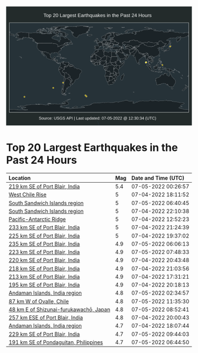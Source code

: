 ![Map](./map.png)

# Top 20 Largest Earthquakes in the Past 24 Hours

| Location | Mag | Date and Time (UTC) |
|:---|:---|:---|
| [219 km SE of Port Blair, India](https://earthquake.usgs.gov/earthquakes/eventpage/us6000hzwa) | 5.4 | 07-05-2022 00:26:57 |
| [West Chile Rise](https://earthquake.usgs.gov/earthquakes/eventpage/us6000hzu0) | 5 | 07-04-2022 18:11:52 |
| [South Sandwich Islands region](https://earthquake.usgs.gov/earthquakes/eventpage/us6000hzxu) | 5 | 07-05-2022 06:40:45 |
| [South Sandwich Islands region](https://earthquake.usgs.gov/earthquakes/eventpage/us6000hzvi) | 5 | 07-04-2022 22:10:38 |
| [Pacific-Antarctic Ridge](https://earthquake.usgs.gov/earthquakes/eventpage/us6000hzr4) | 5 | 07-04-2022 12:52:23 |
| [233 km SE of Port Blair, India](https://earthquake.usgs.gov/earthquakes/eventpage/us6000hzv5) | 5 | 07-04-2022 21:24:39 |
| [225 km SE of Port Blair, India](https://earthquake.usgs.gov/earthquakes/eventpage/us6000hzue) | 5 | 07-04-2022 19:37:02 |
| [235 km SE of Port Blair, India](https://earthquake.usgs.gov/earthquakes/eventpage/us6000hzxm) | 4.9 | 07-05-2022 06:06:13 |
| [223 km SE of Port Blair, India](https://earthquake.usgs.gov/earthquakes/eventpage/us6000hzy9) | 4.9 | 07-05-2022 07:48:33 |
| [220 km SE of Port Blair, India](https://earthquake.usgs.gov/earthquakes/eventpage/us6000hzus) | 4.9 | 07-04-2022 20:43:48 |
| [218 km SE of Port Blair, India](https://earthquake.usgs.gov/earthquakes/eventpage/us6000hzuu) | 4.9 | 07-04-2022 21:03:56 |
| [213 km SE of Port Blair, India](https://earthquake.usgs.gov/earthquakes/eventpage/us6000hztp) | 4.9 | 07-04-2022 17:31:21 |
| [195 km SE of Port Blair, India](https://earthquake.usgs.gov/earthquakes/eventpage/us6000hzup) | 4.9 | 07-04-2022 20:18:13 |
| [Andaman Islands, India region](https://earthquake.usgs.gov/earthquakes/eventpage/us6000hzwp) | 4.8 | 07-05-2022 02:34:57 |
| [87 km W of Ovalle, Chile](https://earthquake.usgs.gov/earthquakes/eventpage/us6000hzze) | 4.8 | 07-05-2022 11:35:30 |
| [48 km E of Shizunai-furukawachō, Japan](https://earthquake.usgs.gov/earthquakes/eventpage/us6000hzyq) | 4.8 | 07-05-2022 08:52:41 |
| [257 km ESE of Port Blair, India](https://earthquake.usgs.gov/earthquakes/eventpage/us6000hzuk) | 4.8 | 07-04-2022 20:00:43 |
| [Andaman Islands, India region](https://earthquake.usgs.gov/earthquakes/eventpage/us6000hzu3) | 4.7 | 07-04-2022 18:07:44 |
| [229 km SE of Port Blair, India](https://earthquake.usgs.gov/earthquakes/eventpage/us6000hzyw) | 4.7 | 07-05-2022 09:44:03 |
| [191 km SE of Pondaguitan, Philippines](https://earthquake.usgs.gov/earthquakes/eventpage/us6000hzxv) | 4.7 | 07-05-2022 06:44:50 |
